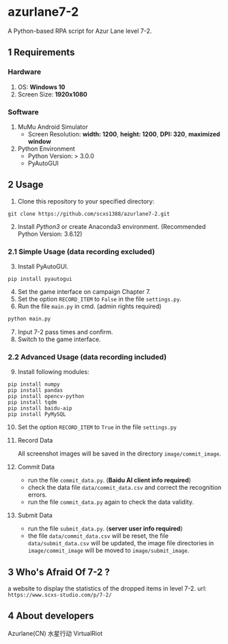 # azurlane7-2
A Python-based RPA script for Azur Lane level 7-2.

## 1 Requirements
### Hardware
1. OS: __Windows 10__
2. Screen Size: __1920x1080__
### Software
1. MuMu Android Simulator
    - Screen Resolution: __width: 1200__, __height: 1200__, __DPI: 320__, __maximized window__
2. Python Environment
    - Python Version: > 3.0.0
    - PyAutoGUI

## 2 Usage
1. Clone this repository to your specified directory:
```git
git clone https://github.com/scxs1388/azurlane7-2.git
```
2. Install _Python3_ or create Anaconda3 environment. (Recommended Python Version: 3.6.12)
### 2.1 Simple Usage (data recording excluded)
3. Install PyAutoGUI.
```
pip install pyautogui
```
4. Set the game interface on campaign Chapter 7.
5. Set the option `RECORD_ITEM` to `False` in the file `settings.py`.
6. Run the file `main.py` in cmd. (admin rights required)
```python
python main.py
```
7. Input 7-2 pass times and confirm.
8. Switch to the game interface.

### 2.2 Advanced Usage (data recording included)
9. Install following modules:
```
pip install numpy
pip install pandas
pip install opencv-python
pip install tqdm
pip install baidu-aip
pip install PyMySQL
```
10. Set the option `RECORD_ITEM` to `True` in the file `settings.py`
11. Record Data

    All screenshot images will be saved in the directory `image/commit_image`.

12. Commit Data
    - run the file `commit_data.py`. (__Baidu AI client info required__)
    - check the data file `data/commit_data.csv` and correct the recognition errors.
    - run the file `commit_data.py` again to check the data validity.

13. Submit Data
    - run the file `submit_data.py`. (__server user info required__)
    - the file `data/commit_data.csv` will be reset, the file `data/submit_data.csv` will be updated, the image file directories in `image/commit_image` will be moved to `image/submit_image`. 

## 3 Who's Afraid Of 7-2 ?
a website to display the statistics of the dropped items in level 7-2. url: `https://www.scxs-studio.com/p/7-2/`

## 4 About developers
Azurlane(CN) 水星行动 VirtualRiot
        
